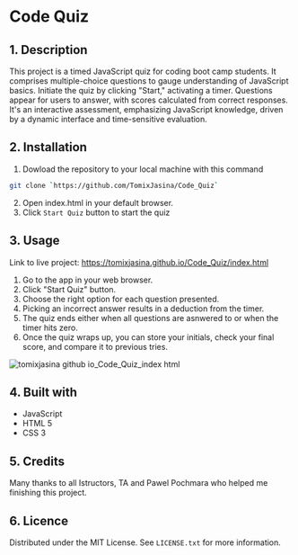 # Code Quiz

## 1. Description

This project is a timed JavaScript quiz for coding boot camp students. It comprises multiple-choice questions to gauge understanding of JavaScript basics. Initiate the quiz by clicking "Start," activating a timer. Questions appear for users to answer, with scores calculated from correct responses. It's an interactive assessment, emphasizing JavaScript knowledge, driven by a dynamic interface and time-sensitive evaluation.

## 2. Installation

1. Dowload the repository to your local machine with this command

```sh
git clone `https://github.com/TomixJasina/Code_Quiz`

```
   
2. Open index.html in your default browser.
3. Click `Start Quiz` button to start the quiz

## 3. Usage

Link to live project: https://tomixjasina.github.io/Code_Quiz/index.html

1. Go to the app in your web browser.
2. Click "Start Quiz" button.
3. Choose the right option for each question presented.
4. Picking an incorrect answer results in a deduction from the timer.
5. The quiz ends either when all questions are asnwered to or when the timer hits zero.
6. Once the quiz wraps up, you can store your initials, check your final score, and compare it to previous tries.

![tomixjasina github io_Code_Quiz_index html](https://github.com/TomixJasina/Code_Quiz/assets/148002314/f51fbac8-3a29-49e7-a707-be841b14d3a0)


## 4. Built with

 - JavaScript
 - HTML 5
 - CSS 3

## 5. Credits 

Many thanks to all Istructors, TA and Pawel Pochmara who helped me finishing this project.

## 6. Licence

Distributed under the MIT License. See ```LICENSE.txt``` for more information.
